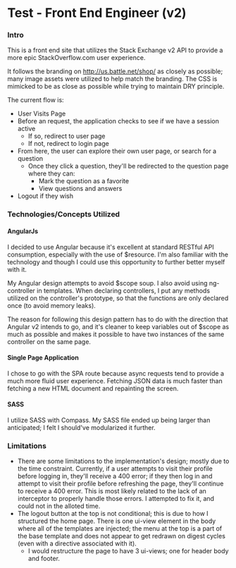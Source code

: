 # Test - Front End Engineer (v2)

### Intro

This is a front end site that utilizes the Stack Exchange v2 API to provide a more epic StackOverflow.com user experience.

It follows the branding on http://us.battle.net/shop/ as closely as possible; many image assets were utilized to help match the branding. The CSS is mimicked to be as close as possible while trying to maintain DRY principle.

The current flow is:
* User Visits Page
* Before an request, the application checks to see if we have a session active
  * If so, redirect to user page
  * If not, redirect to login page
* From here, the user can explore their own user page, or search for a question
  * Once they click a question, they'll be redirected to the question page where they can:
    * Mark the question as a favorite
    * View questions and answers
* Logout if they wish

### Technologies/Concepts Utilized

#### AngularJs

I decided to use Angular because it's excellent at standard RESTful API consumption, especially with the use of $resource. I'm also familiar with the technology and though I could use this opportunity to further better myself with it.

My Angular design attempts to avoid $scope soup. I also avoid using ng-controller in templates. When declaring controllers, I put any methods utilized on the controller's prototype, so that the functions are only declared once (to avoid memory leaks).

The reason for following this design pattern has to do with the direction that Angular v2 intends to go, and it's cleaner to keep variables out of $scope as much as possible and makes it possible to have two instances of the same controller on the same page.

#### Single Page Application

I chose to go with the SPA route because async requests tend to provide a much more fluid user experience. Fetching JSON data is much faster than fetching a new HTML document and repainting the screen.

#### SASS

I utilize SASS with Compass. My SASS file ended up being larger than anticipated; I felt I should've modularized it further.

### Limitations

* There are some limitations to the implementation's design; mostly due to the time constraint. Currently, if a user attempts to visit their profile before logging in, they'll receive a 400 error; if they then log in and attempt to visit their profile before refreshing the page, they'll continue to receive a 400 error. This is most likely related to the lack of an interceptor to properly handle those errors. I attempted to fix it, and could not in the alloted time.
* The logout button at the top is not conditional; this is due to how I structured the home page. There is one ui-view element in the body where all of the templates are injected; the menu at the top is a part of the base template and does not appear to get redrawn on digest cycles (even with a directive associated with it).
  * I would restructure the page to have 3 ui-views; one for header body and footer.


